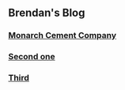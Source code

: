## Brendan's Blog


### [Monarch Cement Company](blog_post_mcem.md)
### [Second one](blog_post_two.md)
### [Third](blog_post_three.md)
